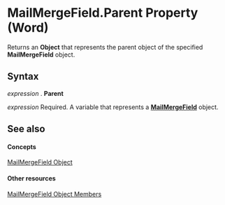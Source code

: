 
# MailMergeField.Parent Property (Word)

Returns an  **Object** that represents the parent object of the specified **MailMergeField** object.


## Syntax

 _expression_ . **Parent**

 _expression_ Required. A variable that represents a **[MailMergeField](8beb6228-079c-008c-10aa-3f8f711fcf5c.md)** object.


## See also


#### Concepts


[MailMergeField Object](8beb6228-079c-008c-10aa-3f8f711fcf5c.md)
#### Other resources


[MailMergeField Object Members](c50297da-7c70-d74b-427e-60e3503ed570.md)
